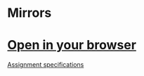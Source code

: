 # Mirrors

# [Open in your browser](Mirrors.html)

[Assignment specifications](http://graphics.cs.wisc.edu/WP/cs559-sp2017/2017/04/13/reading-assignment-4-texturing/)